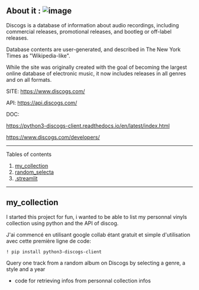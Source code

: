 ## About it :  ![image](https://upload.wikimedia.org/wikipedia/commons/thumb/f/fe/Discogs-logo-billboard-1548-1092x722.jpg/320px-Discogs-logo-billboard-1548-1092x722.jpg)
Discogs is a database of information about audio recordings, including commercial releases, promotional releases, and bootleg or off-label releases.

Database contents are user-generated, and described in The New York Times as "Wikipedia-like".

While the site was originally created with the goal of becoming the largest online database of electronic music, it now includes releases in all genres and on all formats.

SITE: https://www.discogs.com/

API: https://api.discogs.com/

DOC:

https://python3-discogs-client.readthedocs.io/en/latest/index.html

https://www.discogs.com/developers/

*******
Tables of contents  
 1. [my_collection](#my_collection)
 2. [random_selecta](#random_selecta)
 3. [.streamlit](#.streamlit)

*******

<div id='my_collection'/>  

## my_collection

I started this project for fun, i wanted to be able to list my personnal vinyls collection using python and the API of discog.

J'ai commencé en utilisant google collab étant gratuit et simple d'utilisation avec cette première ligne de code:


`! pip install python3-discogs-client`


Query one track from a random album on Discogs by selecting a genre, a style and a year


+ code for retrieving infos from personnal collection infos 

